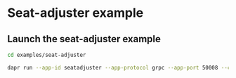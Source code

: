 # Seat-adjuster example


## Launch the seat-adjuster example

```bash
cd examples/seat-adjuster

dapr run --app-id seatadjuster --app-protocol grpc --app-port 50008 --config ../../.dapr/config.yaml --components-path ../../.dapr/components  python3 run.py
```
